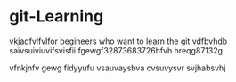 # git-Learning
vkjadfvlfvlfor begineers who want to learn the git 
vdfbvhdb
saivsuiviuvifsvisfii
fgewgf32873683726hfvh
hreqg87132g

vfnkjnfv
gewg
fidyyufu
vsauvaysbva
cvsuvysvr
svjhabsvhj

